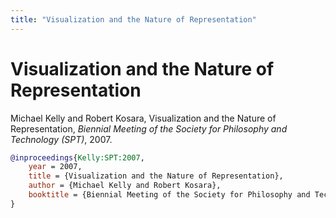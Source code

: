 ```yaml
---
title: "Visualization and the Nature of Representation"
---
```


# Visualization and the Nature of Representation

Michael Kelly and Robert Kosara, Visualization and the Nature of Representation, _Biennial Meeting of the Society for Philosophy and Technology (SPT)_, 2007.


```bibtex
@inproceedings{Kelly:SPT:2007,
	year = 2007,
	title = {Visualization and the Nature of Representation},
	author = {Michael Kelly and Robert Kosara},
	booktitle = {Biennial Meeting of the Society for Philosophy and Technology (SPT)},
}
```

